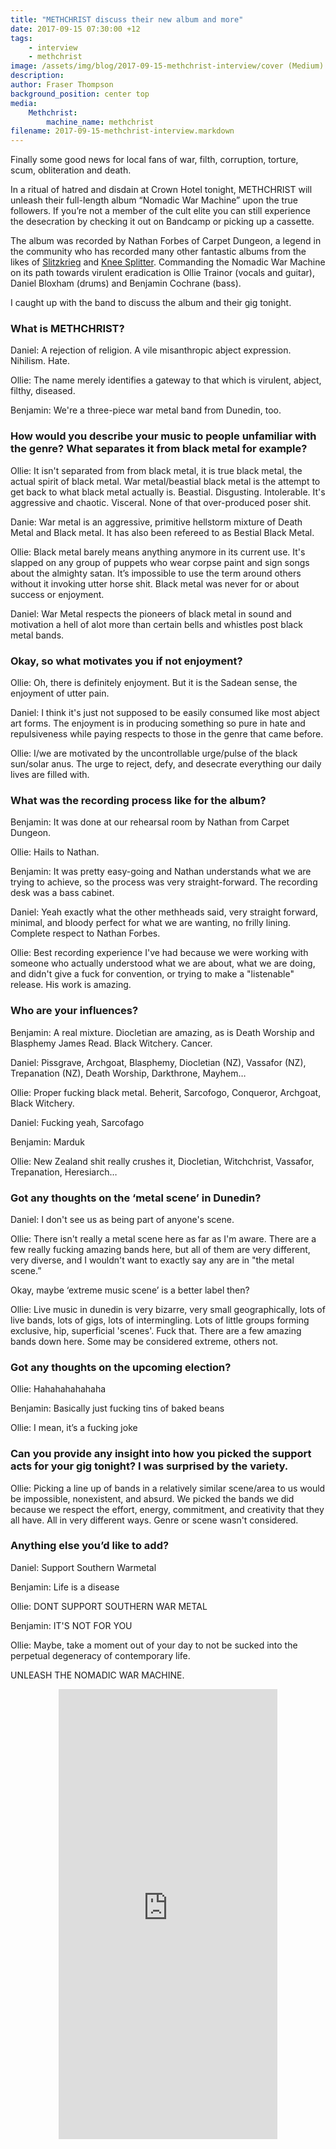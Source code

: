 ```yaml
---
title: "METHCHRIST discuss their new album and more"
date: 2017-09-15 07:30:00 +12
tags:
    - interview
    - methchrist
image: /assets/img/blog/2017-09-15-methchrist-interview/cover (Medium).jpg
description: 
author: Fraser Thompson
background_position: center top
media:
    Methchrist:
        machine_name: methchrist
filename: 2017-09-15-methchrist-interview.markdown
---
```


Finally some good news for local fans of war, filth, corruption, torture, scum, obliteration and death.

<!-- more -->

In a ritual of hatred and disdain at Crown Hotel tonight, METHCHRIST will unleash their full-length album “Nomadic War Machine” upon the true followers. If you’re not a member of the cult elite you can still experience the desecration by checking it out on Bandcamp or picking up a cassette.

The album was recorded by Nathan Forbes of Carpet Dungeon, a legend in the community who has recorded many other fantastic albums from the likes of [Slitzkrieg](https://slitzkrieg-nz.bandcamp.com/album/ripfacer-split-tape-2) and [Knee Splitter](https://kneesplitter.bandcamp.com/album/phase-stun). Commanding the Nomadic War Machine on its path towards virulent eradication is Ollie Trainor (vocals and guitar), Daniel Bloxham (drums) and Benjamin Cochrane (bass).

I caught up with the band to discuss the album and their gig tonight.

### What is METHCHRIST?

Daniel: A rejection of religion. A vile misanthropic abject expression. Nihilism. Hate.

Ollie: The name merely identifies a gateway to that which is virulent, abject, filthy, diseased.

Benjamin: We're a three-piece war metal band from Dunedin, too.

### How would you describe your music to people unfamiliar with the genre? What separates it from black metal for example?

Ollie: It isn't separated from from black metal, it is true black metal, the actual spirit of black metal. War metal/beastial black metal is the attempt to get back to what black metal actually is. Beastial. Disgusting. Intolerable. It's aggressive and chaotic. Visceral. None of that over-produced poser shit.

Danie: War metal is an aggressive, primitive hellstorm mixture of Death Metal and Black metal. It has also been refereed to as Bestial Black Metal.

Ollie: Black metal barely means anything anymore in its current use. It's slapped on any group of puppets who wear corpse paint and sign songs about the almighty satan. It’s impossible to use the term around others without it invoking utter horse shit. Black metal was never for or about success or enjoyment.

Daniel: War Metal respects the pioneers of black metal in sound and motivation a hell of alot more than certain bells and whistles post black metal bands.

### Okay, so what motivates you if not enjoyment?

Ollie: Oh, there is definitely enjoyment. But it is the Sadean sense, the enjoyment of utter pain.

Daniel: I think it's just not supposed to be easily consumed like most abject art forms. The enjoyment is in producing something so pure in hate and repulsiveness while paying respects to those in the genre that came before.

Ollie: I/we are motivated by the uncontrollable urge/pulse of the black sun/solar anus. The urge to reject, defy, and desecrate everything our daily lives are filled with.

### What was the recording process like for the album?

Benjamin: It was done at our rehearsal room by Nathan from Carpet Dungeon.

Ollie: Hails to Nathan.

Benjamin: It was pretty easy-going and Nathan understands what we are trying to achieve, so the process was very straight-forward. The recording desk was a bass cabinet.

Daniel: Yeah exactly what the other methheads said, very straight forward, minimal, and bloody perfect for what we are wanting, no frilly lining. Complete respect to Nathan Forbes.

Ollie: Best recording experience I've had because we were working with someone who actually understood what we are about, what we are doing, and didn't give a fuck for convention, or trying to make a "listenable" release. His work is amazing.

### Who are your influences?

Benjamin: A real mixture. Diocletian are amazing, as is Death Worship and Blasphemy
James Read. Black Witchery. Cancer.

Daniel: Pissgrave, Archgoat, Blasphemy, Diocletian (NZ), Vassafor (NZ), Trepanation (NZ), Death Worship, Darkthrone, Mayhem…

Ollie: Proper fucking black metal. Beherit, Sarcofogo, Conqueror, Archgoat, Black Witchery.

Daniel: Fucking yeah, Sarcofago

Benjamin: Marduk

Ollie: New Zealand shit really crushes it, Diocletian, Witchchrist, Vassafor, Trepanation, Heresiarch…

### Got any thoughts on the ‘metal scene’ in Dunedin?

Daniel: I don't see us as being part of anyone's scene.

Ollie: There isn't really a metal scene here as far as I'm aware. There are a few really fucking amazing bands here, but all of them are very different, very diverse, and I wouldn't want to exactly say any are in "the metal scene.”

Okay, maybe ‘extreme music scene’ is a better label then?

Ollie: Live music in dunedin is very bizarre, very small geographically, lots of live bands, lots of gigs, lots of intermingling. Lots of little groups forming exclusive, hip, superficial 'scenes'. Fuck that. There are a few amazing bands down here. Some may be considered extreme, others not.

### Got any thoughts on the upcoming election?

Ollie: Hahahahahahaha

Benjamin: Basically just fucking tins of baked beans

Ollie: I mean, it’s a fucking joke

### Can you provide any insight into how you picked the support acts for your gig tonight? I was surprised by the variety.

Ollie: Picking a line up of bands in a relatively similar scene/area to us would be impossible, nonexistent, and absurd. We picked the bands we did because we respect the effort, energy, commitment, and creativity that they all have. All in very different ways. Genre or scene wasn't considered.

### Anything else you’d like to add?

Daniel: Support Southern Warmetal

Benjamin: Life is a disease

Ollie: DONT SUPPORT SOUTHERN WAR METAL

Benjamin: IT'S NOT FOR YOU

Ollie: Maybe, take a moment out of your day to not be sucked into the perpetual degeneracy of contemporary life.

UNLEASH THE NOMADIC WAR MACHINE.

<center><iframe style="border: 0; width: 350px; height: 720px;" src="https://bandcamp.com/EmbeddedPlayer/album=483929922/size=large/bgcol=ffffff/linkcol=0687f5/transparent=true/" seamless><a href="http://methchrist.bandcamp.com/album/nomadic-war-machine">Nomadic War Machine by METHCHRIST</a></iframe></center>